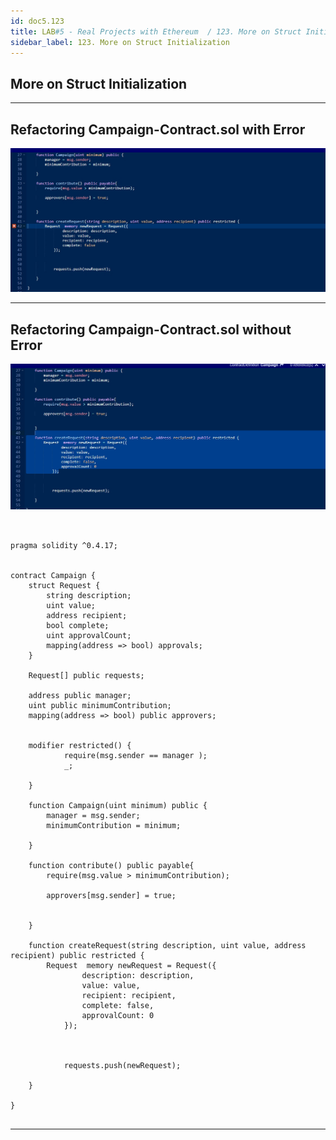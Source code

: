 ```yaml
---
id: doc5.123
title: LAB#5 - Real Projects with Ethereum  / 123. More on Struct Initialization 
sidebar_label: 123. More on Struct Initialization
---
```


## More on Struct Initialization



---
## Refactoring Campaign-Contract.sol with Error


![alt text](.\assets\Imagem123_1.jpg)

---
## Refactoring Campaign-Contract.sol without Error


![alt text](.\assets\Imagem123_2.jpg)


~~~~


pragma solidity ^0.4.17;


contract Campaign {
    struct Request {
        string description;
        uint value;
        address recipient;
        bool complete;
        uint approvalCount;
        mapping(address => bool) approvals;
    }
    
    Request[] public requests;
        
    address public manager;
    uint public minimumContribution;
    mapping(address => bool) public approvers;
    
    
    modifier restricted() {
            require(msg.sender == manager );
            _;
        
    }
    
    function Campaign(uint minimum) public {
        manager = msg.sender;
        minimumContribution = minimum;
    
    }

    function contribute() public payable{
        require(msg.value > minimumContribution);
    
        approvers[msg.sender] = true;

    
    }
    
    function createRequest(string description, uint value, address recipient) public restricted {
        Request  memory newRequest = Request({
                description: description,
                value: value,
                recipient: recipient,
                complete: false,
                approvalCount: 0
            });
            

            
            requests.push(newRequest);
        
    }
    
}


~~~~

---
